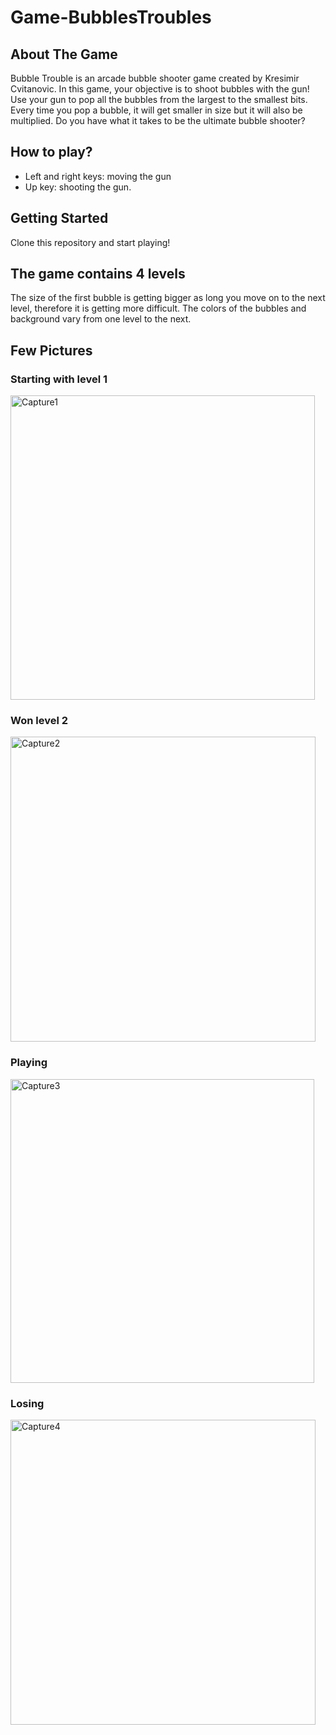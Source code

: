 # Game-BubblesTroubles
## About The Game
Bubble Trouble is an arcade bubble shooter game created by Kresimir Cvitanovic. 
In this game, your objective is to shoot bubbles with the gun!
Use your gun to pop all the bubbles from the largest to the smallest bits.
Every time you pop a bubble, it will get smaller in size but it will also be multiplied.
Do you have what it takes to be the ultimate bubble shooter?


## How to play?
* Left and right keys: moving the gun
* Up key: shooting the gun. 

## Getting Started
Clone this repository and start playing! 

## The game contains 4 levels
The size of the first bubble is getting bigger as long you move on to the next level, therefore it is getting more difficult.
The colors of the bubbles and background vary from one level to the next.

## Few Pictures
### Starting with level 1
<img width="487" alt="Capture1" src="https://user-images.githubusercontent.com/92690592/202531666-3ede15a2-3a8b-4367-898c-452e94b0e242.PNG">

### Won level 2 
<img width="488" alt="Capture2" src="https://user-images.githubusercontent.com/92690592/202532214-09343347-32da-414c-bb83-f6581f9c2c43.PNG">

### Playing 
<img width="486" alt="Capture3" src="https://user-images.githubusercontent.com/92690592/202532231-f6201dbe-645a-458d-b628-aa6d679918bd.PNG">

### Losing 
<img width="488" alt="Capture4" src="https://user-images.githubusercontent.com/92690592/202533311-907280bf-51d9-4571-a301-c96e85a014c0.PNG">

